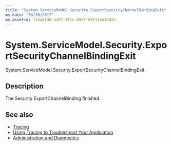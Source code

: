```yaml
---
title: "System.ServiceModel.Security.ExportSecurityChannelBindingExit"
ms.date: "03/30/2017"
ms.assetid: 714a8f4d-a297-4f1c-b9df-d97115a1d82a
---
```

# System.ServiceModel.Security.ExportSecurityChannelBindingExit
System.ServiceModel.Security.ExportSecurityChannelBindingExit  
  
## Description  
 The Security ExportChannelBinding finished.  
  
## See also

- [Tracing](../../../../../docs/framework/wcf/diagnostics/tracing/index.md)
- [Using Tracing to Troubleshoot Your Application](../../../../../docs/framework/wcf/diagnostics/tracing/using-tracing-to-troubleshoot-your-application.md)
- [Administration and Diagnostics](../../../../../docs/framework/wcf/diagnostics/index.md)

